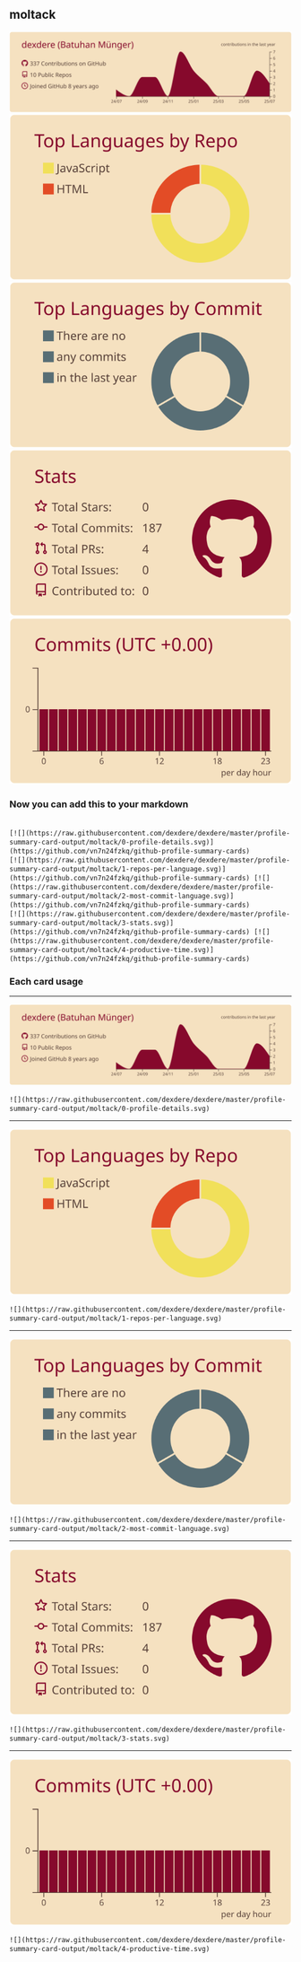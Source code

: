 ## moltack

[![](./0-profile-details.svg)](https://github.com/vn7n24fzkq/github-profile-summary-cards)
[![](./1-repos-per-language.svg)](https://github.com/vn7n24fzkq/github-profile-summary-cards) [![](./2-most-commit-language.svg)](https://github.com/vn7n24fzkq/github-profile-summary-cards)
[![](./3-stats.svg)](https://github.com/vn7n24fzkq/github-profile-summary-cards) [![](./4-productive-time.svg)](https://github.com/vn7n24fzkq/github-profile-summary-cards)
### Now you can add this to your markdown
```

[![](https://raw.githubusercontent.com/dexdere/dexdere/master/profile-summary-card-output/moltack/0-profile-details.svg)](https://github.com/vn7n24fzkq/github-profile-summary-cards)
[![](https://raw.githubusercontent.com/dexdere/dexdere/master/profile-summary-card-output/moltack/1-repos-per-language.svg)](https://github.com/vn7n24fzkq/github-profile-summary-cards) [![](https://raw.githubusercontent.com/dexdere/dexdere/master/profile-summary-card-output/moltack/2-most-commit-language.svg)](https://github.com/vn7n24fzkq/github-profile-summary-cards)
[![](https://raw.githubusercontent.com/dexdere/dexdere/master/profile-summary-card-output/moltack/3-stats.svg)](https://github.com/vn7n24fzkq/github-profile-summary-cards) [![](https://raw.githubusercontent.com/dexdere/dexdere/master/profile-summary-card-output/moltack/4-productive-time.svg)](https://github.com/vn7n24fzkq/github-profile-summary-cards)

```

### Each card usage
---

![](./0-profile-details.svg)

```
![](https://raw.githubusercontent.com/dexdere/dexdere/master/profile-summary-card-output/moltack/0-profile-details.svg)
```

    

---

![](./1-repos-per-language.svg)

```
![](https://raw.githubusercontent.com/dexdere/dexdere/master/profile-summary-card-output/moltack/1-repos-per-language.svg)
```

    

---

![](./2-most-commit-language.svg)

```
![](https://raw.githubusercontent.com/dexdere/dexdere/master/profile-summary-card-output/moltack/2-most-commit-language.svg)
```

    

---

![](./3-stats.svg)

```
![](https://raw.githubusercontent.com/dexdere/dexdere/master/profile-summary-card-output/moltack/3-stats.svg)
```

    

---

![](./4-productive-time.svg)

```
![](https://raw.githubusercontent.com/dexdere/dexdere/master/profile-summary-card-output/moltack/4-productive-time.svg)
```

    
